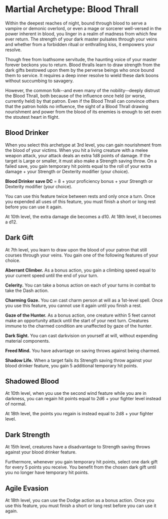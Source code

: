 # Martial Archetype: Blood Thrall
Within the deepest reaches of night, bound through blood to serve a vampire or demonic overlord, or even a mage or sorcerer well-versed in the power inherent in blood, you linger in a realm of madness from which few ever return. The strength of your dark master pulsates through your veins and whether from a forbidden ritual or enthralling kiss, it empowers your resolve.

Though free from loathsome servitude, the haunting voice of your master forever beckons you to return.
Blood thralls learn to draw strength from the dark gifts bestowed upon them by the perverse beings who once bound them to service. It requires a deep inner resolve to wield these dark boons without succumbing to savagery.

However, the common folk--and even many of the nobility--deeply distrust the Blood Thrall, both because of the influence once held (or worse, currently held) by that patron. Even if the Blood Thrall can convince others that the patron holds no influence, the sight of a Blood Thrall drawing nourishment and power from the blood of its enemies is enough to set even the stoutest heart in flight. 

## Blood Drinker
When you select this archetype at 3rd level, you can gain nourishment from the blood of your victims. When you hit a living creature with a melee weapon attack, your attack deals an extra 1d8 points of damage. If the target is Large or smaller, it must also make a Strength saving throw. On a failed save, you gain temporary hit points equal to the roll of your extra damage + your Strength or Dexterity modifier (your choice).

**Blood Drinker save DC** = 8 + your proficiency bonus + your Strength or Dexterity modifier (your choice).

You can use this feature twice between rests and only once a turn. Once you expended all uses of this feature, you must finish a short or long rest before you can use it again.

At 10th level, the extra damage die becomes a d10. At 18th level, it becomes a d12.

## Dark Gift
At 7th level, you learn to draw upon the blood of your patron that still courses through your veins. You gain one of the following features of your choice.

**Aberrant Climber.** As a bonus action, you gain a climbing speed equal to your current speed until the end of your turn.

**Celerity.** You can take a bonus action on each of your turns in combat to take the Dash action.

**Charming Gaze.** You can cast charm person at will as a 1st-level spell. Once you use this feature, you cannot use it again until you finish a rest.

**Gaze of the Hunter.** As a bonus action, one creature within 5 feet cannot make an opportunity attack until the start of your next turn. Creatures immune to the charmed condition are unaffected by gaze of the hunter.

**Dark Sight.** You can cast darkvision on yourself at will, without expending material components.

**Freed Mind.** You have advantage on saving throws against being charmed.

**Shadow Life.** When a target fails its Strength saving throw against your blood drinker feature, you gain 5 additional temporary hit points.

## Shadowed Blood
At 10th level, when you use the second wind feature while you are in darkness, you can regain hit points equal to 2d6 + your fighter level instead of normal.

At 18th level, the points you regain is instead equal to 2d8 + your fighter level.

## Dark Strength
At 15th level, creatures have a disadvantage to Strength saving throws against your blood drinker feature.

Furthermore, whenever you gain temporary hit points, select one dark gift for every 5 points you receive. You benefit from the chosen dark gift until you no longer have temporary hit points.

## Agile Evasion
At 18th level, you can use the Dodge action as a bonus action. Once you use this feature, you must finish a short or long rest before you can use it again.

